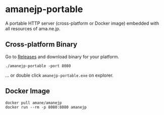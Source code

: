 # amanejp-portable

A portable HTTP server (cross-platform or Docker image) embedded with all resources of ama.ne.jp.

## Cross-platform Binary

Go to [Releases](https://github.com/amane-katagiri/amanejp-portable/releases) and download binary for your platform.

```
./amanejp-portable -port 8080
```

... or double click `amanejp-portable.exe` on explorer.

## Docker Image

```
docker pull amane/amanejp
docker run --rm -p 8080:8080 amanejp
```
